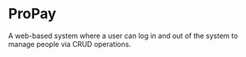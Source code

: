 # ProPay

A web-based system where a user can log in and out of the system to manage people via
CRUD operations.
 
